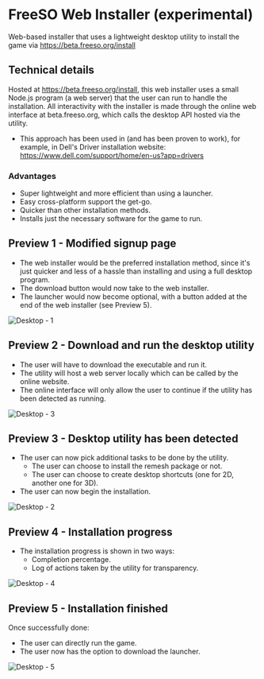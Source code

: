 # FreeSO Web Installer (experimental)
Web-based installer that uses a lightweight desktop utility to install the game via https://beta.freeso.org/install

## Technical details
Hosted at https://beta.freeso.org/install, this web installer uses a small Node.js program (a web server) that the user can run to handle the installation. All interactivity with the installer is made through the online web interface at beta.freeso.org, which calls the desktop API hosted via the utility.
* This approach has been used in (and has been proven to work), for example, in Dell's Driver installation website: https://www.dell.com/support/home/en-us?app=drivers

### Advantages 
* Super lightweight and more efficient than using a launcher.
* Easy cross-platform support the get-go.
* Quicker than other installation methods.
* Installs just the necessary software for the game to run.

## Preview 1 - Modified signup page
* The web installer would be the preferred installation method, since it's just quicker and less of a hassle than installing and using a full desktop program. 
* The download button would now take to the web installer. 
* The launcher would now become optional, with a button added at the end of the web installer (see Preview 5).

![Desktop - 1](https://github.com/ItsSim/freeso-web-installer/assets/35347872/1e3881f5-6830-4811-a436-ab7bf264f085)

## Preview 2 - Download and run the desktop utility
* The user will have to download the executable and run it.
* The utility will host a web server locally which can be called by the online website.
* The online interface will only allow the user to continue if the utility has been detected as running.

![Desktop - 3](https://github.com/ItsSim/freeso-web-installer/assets/35347872/01456db2-4d8a-4bc1-a4d1-ff5b5f7cb963)

## Preview 3 - Desktop utility has been detected
* The user can now pick additional tasks to be done by the utility.
  * The user can choose to install the remesh package or not.
  * The user can choose to create desktop shortcuts (one for 2D, another one for 3D).
* The user can now begin the installation.

![Desktop - 2](https://github.com/ItsSim/freeso-web-installer/assets/35347872/3b8c8701-c12b-4e02-8fb7-f7ef60d75d78)

## Preview 4 - Installation progress
* The installation progress is shown in two ways:
  * Completion percentage.
  * Log of actions taken by the utility for transparency.

![Desktop - 4](https://github.com/ItsSim/freeso-web-installer/assets/35347872/b320eb40-99e4-4469-8a64-473cd85ff953)

## Preview 5 - Installation finished
Once successfully done:
* The user can directly run the game.
* The user now has the option to download the launcher.

![Desktop - 5](https://github.com/ItsSim/freeso-web-installer/assets/35347872/6afe196e-0655-491b-843d-e90a8fe90b1e)

